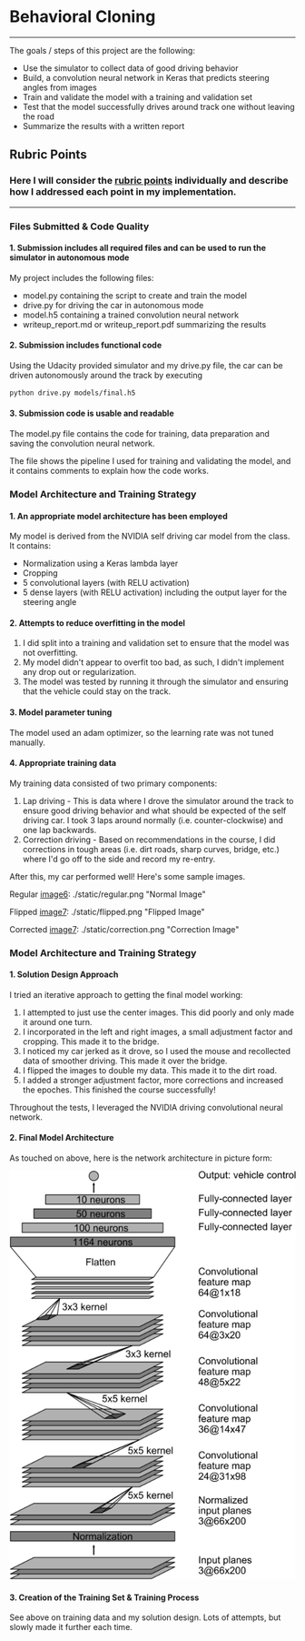 # **Behavioral Cloning** 

---

The goals / steps of this project are the following:
* Use the simulator to collect data of good driving behavior
* Build, a convolution neural network in Keras that predicts steering angles from images
* Train and validate the model with a training and validation set
* Test that the model successfully drives around track one without leaving the road
* Summarize the results with a written report


[//]: # (Image References)

[image1]: ./static/nvidia-cnn.png "Model Visualization"
[image6]: ./static/regular.png "Normal Image"
[image7]: ./static/flipped.png "Flipped Image"
[image7]: ./static/correction.png "Flipped Image"

## Rubric Points
### Here I will consider the [rubric points](https://review.udacity.com/#!/rubrics/432/view) individually and describe how I addressed each point in my implementation.  

---
### Files Submitted & Code Quality

#### 1. Submission includes all required files and can be used to run the simulator in autonomous mode

My project includes the following files:
* model.py containing the script to create and train the model
* drive.py for driving the car in autonomous mode
* model.h5 containing a trained convolution neural network 
* writeup_report.md or writeup_report.pdf summarizing the results

#### 2. Submission includes functional code
Using the Udacity provided simulator and my drive.py file, the car can be driven autonomously around the track by executing 
```sh
python drive.py models/final.h5
```

#### 3. Submission code is usable and readable

The model.py file contains the code for training, data preparation and saving the convolution neural network. 

The file shows the pipeline I used for training and validating the model, and it contains comments to explain how the code works.

### Model Architecture and Training Strategy

#### 1. An appropriate model architecture has been employed

My model is derived from the NVIDIA self driving car model from the class.  It contains:
 * Normalization using a Keras lambda layer
 * Cropping
 * 5 convolutional layers (with RELU activation)
 * 5 dense layers (with RELU activation) including the output layer for the steering angle  

#### 2. Attempts to reduce overfitting in the model

1. I did split into a training and validation set to ensure that the model was not overfitting.
2. My model didn't appear to overfit too bad, as such, I didn't implement any drop out or regularization.  
3. The model was tested by running it through the simulator and ensuring that the vehicle could stay on the track.

#### 3. Model parameter tuning

The model used an adam optimizer, so the learning rate was not tuned manually.

#### 4. Appropriate training data

My training data consisted of two primary components:
1. Lap driving - This is data where I drove the simulator around the track to ensure good driving behavior and what should be expected of the self
driving car.  I took 3 laps around normally (i.e. counter-clockwise) and one lap backwards.
2. Correction driving - Based on recommendations in the course, I did corrections in tough areas (i.e. dirt roads, sharp curves, bridge, etc.)
where I'd go off to the side and record my re-entry. 

After this, my car performed well! Here's some sample images.

Regular
[image6]: ./static/regular.png "Normal Image"

Flipped
[image7]: ./static/flipped.png "Flipped Image"

Corrected
[image7]: ./static/correction.png "Correction Image"

### Model Architecture and Training Strategy

#### 1. Solution Design Approach

I tried an iterative approach to getting the final model working:
1. I attempted to just use the center images.  This did poorly and only made it around one turn.
2. I incorporated in the left and right images, a small adjustment factor and cropping.  This made it to the bridge.
3. I noticed my car jerked as it drove, so I used the mouse and recollected data of smoother driving.  This made it over the bridge.
4. I flipped the images to double my data.  This made it to the dirt road.
5. I added a stronger adjustment factor, more corrections and increased the epoches.  This finished the course successfully!

Throughout the tests, I leveraged the NVIDIA driving convolutional neural network.

#### 2. Final Model Architecture

As touched on above, here is the network architecture in picture form:

[image1]: ./static/nvidia-cnn.png "Model Visualization"
![nvidia_network][image1]

#### 3. Creation of the Training Set & Training Process

See above on training data and my solution design.  Lots of attempts, but slowly made it further each time.